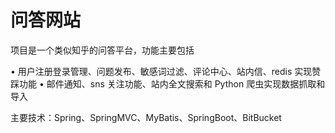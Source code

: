 # 问答网站
项目是一个类似知乎的问答平台，功能主要包括

• 用户注册登录管理、问题发布、敏感词过滤、评论中心、站内信、redis 实现赞踩功能
• 邮件通知、sns 关注功能、站内全文搜索和 Python 爬虫实现数据抓取和导入

主要技术：Spring、SpringMVC、MyBatis、SpringBoot、BitBucket

